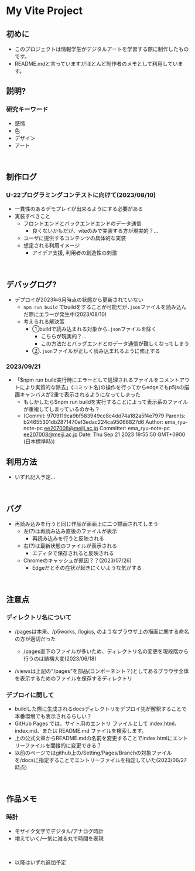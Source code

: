 # My Vite Project

## 初めに

- このプロジェクトは情報学生がデジタルアートを学習する際に制作したものです。
- README.mdと言っていますがほとんど制作者のメモとして利用しています。

## 説明?
### 研究キーワード
- 感情
- 色
- デザイン
- アート

<br>

## 制作ログ
### U-22プログラミングコンテストに向けて(2023/08/10)
- 一貫性のあるデモプレイが出来るようにする必要がある
- 実装すべきこと
  - フロントエンドとバックエンドエンドのデータ通信
    - 良くないかもだが、viteのみで実装する方が現実的？...
  - ユーザに提供するコンテンツの具体的な実装
  - 想定される利用イメージ
    - アイデア支援, 利用者の創造性の刺激

<br>

## デバッグログ?
- デプロイが2023年6月時点の状態から更新されていない
  - `npm run build` でbuildをすることが可能だが`.json`ファイルを読み込んだ際にエラーが発生中(2023/08/10)
  - 考えられる解決策
    - ①buildで読み込まれる対象から`.json`ファイルを除く
      - こちらが現実的？...
      - この方法だとバッグエンドとのデータ通信が難しくなってしまう
    - ②`.json`ファイルが正しく読み込まれるように修正する

### 2023/09/21
- 「$npm run build実行時にエラーとして処理されるファイルをコメントアウトにより実質的な除去」(コミット名)の操作を行ってからedgeでもp5jsの描画キャンバスが2重で表示されるようになってしまった
  - もしかしたら$npm run buildを実行することによって表示系のファイルが重複してしまっているのかも？
  - (Commit: 9709119ca9bf583949cc8c4dd74a182a5f4e7979
Parents: b24655301db2871470ef3edac224ca95066827d6
Author: ema_ryu-note-pc <ee207008@meiji.ac.jp>
Committer: ema_ryu-note-pc <ee207008@meiji.ac.jp>
Date: Thu Sep 21 2023 19:55:50 GMT+0900 (日本標準時))

## 利用方法

- いずれ記入予定...

<br>


## バグ

- 再読み込みを行うと同じ作品が画面上に二つ描画されてしまう
  - 左(?)は再読み込み直後のファイルが表示
    - 再読み込みを行うと反映される
  - 右(?)は最新状態のファイルが表示される
    - エディタで保存されると反映される
  - Chromeのキャッシュが原因？？(2023/07/26)
    - Edgeだとその症状が起きにくいような気がする

<br>

## 注意点
### ディレクトリ名について
- /pagesは本来、/p5works, /logics, のようなブラウザ上の描画に関する命名の方が適切だった
  - /pages直下のファイルが多いため、ディレクトリ名の変更を現段階から行うのは結構大変(2023/06/18)

- /viewsは上記の"/pages"を部品(コンポーネント？)としてあるブラウザ全体を表示するためのファイルを保存するディレクトリ

### デプロイに関して
- buildした際に生成されるdocsディレクトリをデプロイ先が解釈することで本番環境でも表示されるらしい？
- GitHub Pages では、サイト用のエントリ ファイルとして index.html、index.md、または README.md ファイルを検索します。
- 上の公式文章からREADME.mdの名前を変更することでindex.htmlにエントリーファイルを間接的に変更できる？
- 以前のページではgithub上の/Setting/Pages/Branchの対象ファイルを/docsに指定することでエントリーファイルを指定していた(2023/06/27時点)

<br>

## 作品メモ

### 時計

- モザイク文字でデジタル/アナログ時計
- 増えていく/一気に減る丸で時間を表現

<br>

- 以降はいずれ追加予定
